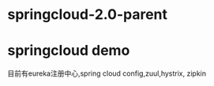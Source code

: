 # springcloud-2.0-parent

# springcloud demo 
目前有eureka注册中心,spring cloud config,zuul,hystrix, zipkin
